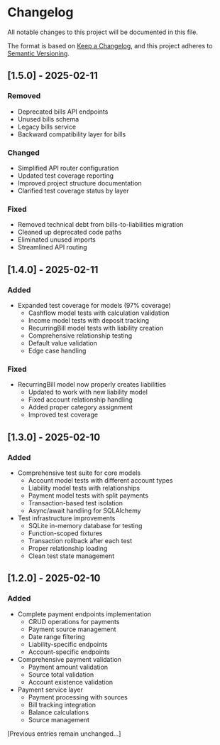 # Changelog

All notable changes to this project will be documented in this file.

The format is based on [Keep a Changelog](https://keepachangelog.com/en/1.0.0/),
and this project adheres to [Semantic Versioning](https://semver.org/spec/v2.0.0.html).

## [1.5.0] - 2025-02-11

### Removed
- Deprecated bills API endpoints
- Unused bills schema
- Legacy bills service
- Backward compatibility layer for bills

### Changed
- Simplified API router configuration
- Updated test coverage reporting
- Improved project structure documentation
- Clarified test coverage status by layer

### Fixed
- Removed technical debt from bills-to-liabilities migration
- Cleaned up deprecated code paths
- Eliminated unused imports
- Streamlined API routing

## [1.4.0] - 2025-02-11

### Added
- Expanded test coverage for models (97% coverage)
  - Cashflow model tests with calculation validation
  - Income model tests with deposit tracking
  - RecurringBill model tests with liability creation
  - Comprehensive relationship testing
  - Default value validation
  - Edge case handling

### Fixed
- RecurringBill model now properly creates liabilities
  - Updated to work with new liability model
  - Fixed account relationship handling
  - Added proper category assignment
  - Improved test coverage

## [1.3.0] - 2025-02-10

### Added
- Comprehensive test suite for core models
  - Account model tests with different account types
  - Liability model tests with relationships
  - Payment model tests with split payments
  - Transaction-based test isolation
  - Async/await handling for SQLAlchemy
- Test infrastructure improvements
  - SQLite in-memory database for testing
  - Function-scoped fixtures
  - Transaction rollback after each test
  - Proper relationship loading
  - Clean test state management

## [1.2.0] - 2025-02-10

### Added
- Complete payment endpoints implementation
  - CRUD operations for payments
  - Payment source management
  - Date range filtering
  - Liability-specific endpoints
  - Account-specific endpoints
- Comprehensive payment validation
  - Payment amount validation
  - Source total validation
  - Account existence validation
- Payment service layer
  - Payment processing with sources
  - Bill tracking integration
  - Balance calculations
  - Source management

[Previous entries remain unchanged...]
